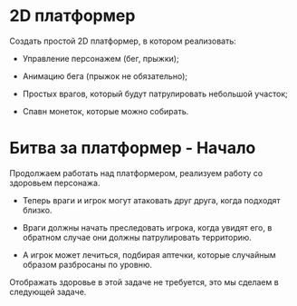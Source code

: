 # 2D платформер

Создать простой 2D платформер, в котором реализовать:

- Управление персонажем (бег, прыжки);

- Анимацию бега (прыжок не обязательно);

- Простых врагов, который будут патрулировать небольшой участок;

- Спавн монеток, которые можно собирать.

# Битва за платформер - Начало

Продолжаем работать над платформером, реализуем работу со здоровьем персонажа.

- Теперь враги и игрок могут атаковать друг друга, когда подходят близко. 

- Враги должны начать преследовать игрока, когда увидят его, в обратном случае они должны патрулировать территорию. 

- А игрок может лечиться, подбирая аптечки, которые случайным образом разбросаны по уровню.

Отображать здоровье в этой задаче не требуется, это мы сделаем в следующей задаче.
